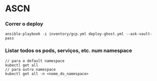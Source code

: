 # ASCN


### Correr o deploy
```
ansible-playbook -i inventory/gcp.yml deploy-ghost.yml --ask-vault-pass
```

### Listar todos os pods, serviços, etc. num namespace
```
// para o default namespace
kubectl get all
// para outro namespace
kubectl get all -n <nome_do_namespace>
```
